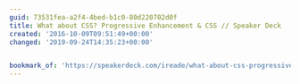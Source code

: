 ```yaml
---
guid: 73531fea-a2f4-4bed-b1c0-80d220702d0f
title: What about CSS? Progressive Enhancement & CSS // Speaker Deck
created: '2016-10-09T09:51:49+00:00'
changed: '2019-09-24T14:35:23+00:00'


bookmark_of: 'https://speakerdeck.com/ireade/what-about-css-progressive-enhancement-and-css'
---
```




